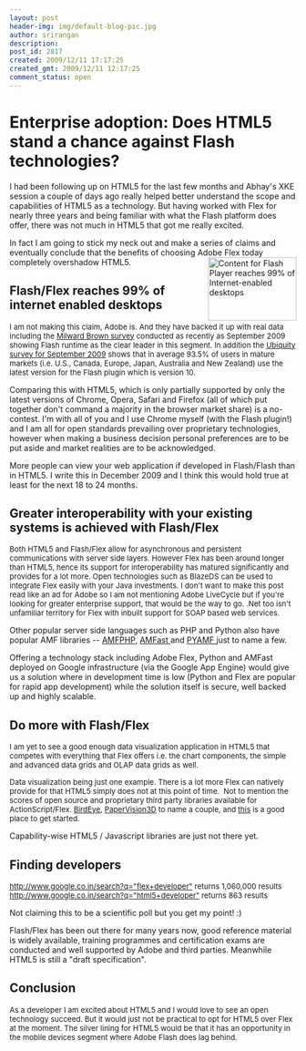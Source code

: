 ```yaml
---
layout: post
header-img: img/default-blog-pic.jpg
author: srirangan
description: 
post_id: 2817
created: 2009/12/11 17:17:25
created_gmt: 2009/12/11 12:17:25
comment_status: open
---
```


# Enterprise adoption: Does HTML5 stand a chance against Flash technologies?

<p>I had been following up on HTML5 for the last few months and Abhay's XKE session a couple of days ago really helped better understand the scope and capabilities of HTML5 as a technology. But having worked with Flex for nearly three years and being familiar with what the Flash platform does offer, there was not much in HTML5 that got me really excited.</p>
<p>In fact I am going to stick my neck out and make a series of claims and eventually conclude that the benefits of choosing Adobe Flex today completely overshadow HTML5.<!--more--> <a href="http://xebee.xebia.in/wp-content/uploads/2009/12/stats_432x309.gif"><img style="float: right; border: 0px initial initial;" title="Content for Flash Player reaches 99% of Internet-enabled desktops" src="http://xebee.xebia.in/wp-content/uploads/2009/12/stats_432x309.gif" alt="Content for Flash Player reaches 99% of Internet-enabled desktops" width="155" height="111" /></a>
<h2>Flash/Flex reaches 99% of internet enabled desktops</h2>
<span style="font-weight: normal; font-size: 13px;">I am not making this claim, Adobe is. And they have backed it up with real data including the <a href="http://www.adobe.com/products/player_census/flashplayer/">Milward Brown survey</a> conducted as recently as September 2009 showing Flash runtime as the clear leader in this segment. In addition the <a href="http://www.adobe.com/products/player_census/flashplayer/version_penetration.html">Ubiquity survey for September 2009</a> shows that in average 93.5% of users in mature markets (i.e. U.S., Canada, Europe, Japan, Australia and New Zealand) use the latest version for the Flash plugin which is version 10.</span></p>
<p>Comparing this with HTML5, which is only partially supported by only the latest versions of Chrome, Opera, Safari and Firefox (all of which put together don't command a majority in the browser market share) is a no-contest. I'm with all of you and I use Chrome myself (with the Flash plugin!) and I am all for open standards prevailing over proprietary technologies, however when making a business decision personal preferences are to be put aside and market realities are to be acknowledged.</p>
<p>More people can view your web application if developed in Flash/Flash than in HTML5. I write this in December 2009 and I think this would hold true at least for the next 18 to 24 months.
<h2>Greater interoperability with your existing systems is achieved with Flash/Flex</h2>
<span style="font-weight: normal; font-size: 13px;">Both HTML5 and Flash/Flex allow for asynchronous and persistent communications with server side layers. However Flex has been around longer than HTML5, hence its support for interoperability has matured significantly and provides for a lot more. Open technologies such as BlazeDS can be used to integrate Flex easily with your Java investments. I don't want to make this post read like an ad for Adobe so I am not mentioning Adobe LiveCycle but if you're looking for greater enterprise support, that would be the way to go. .Net too isn't unfamiliar territory for Flex with inbuilt support for SOAP based web services.</span></p>
<p>Other popular server side languages such as PHP and Python also have popular AMF libraries -- <a href="http://www.amfphp.org/">AMFPHP</a>, <a href="http://code.google.com/p/amfast/">AMFast </a>and <a href="http://pyamf.org/">PYAMF </a>just to name a few.</p>
<p>Offering a technology stack including Adobe Flex, Python and AMFast deployed on Google infrastructure (via the Google App Engine) would give us a solution where in development time is low (Python and Flex are popular for rapid app development) while the solution itself is secure, well backed up and highly scalable.
<h2>Do more with Flash/Flex</h2>
<span style="font-weight: normal; font-size: 13px;">I am yet to see a good enough data visualization application in HTML5 that competes with everything that Flex offers i.e. the chart components, the simple and advanced data grids and OLAP data grids as well. </span></p>
<p><span style="font-weight: normal; font-size: 13px;">Data visualization being just one example. There is a lot more Flex can natively provide for that HTML5 simply does not at this point of time.  Not to mention the scores of open source and proprietary third party libraries available for ActionScript/Flex. <a href="http://birdeye.googlecode.com/svn/branches/ng/examples/demo/BirdEyeExplorer.html">BirdEye</a>, <a href="http://blog.papervision3d.org/category/demos/">PaperVision3D</a> to name a couple, and <a href="http://code.google.com/search/#q=flex">this</a> is a good place to get started.</span></p>
<p>Capability-wise HTML5 / Javascript libraries are just not there yet.
<h2>Finding developers</h2>
<span style="font-weight: normal; font-size: 13px;"><a href="http://www.google.co.in/search?q=%22flex+developer%22">http://www.google.co.in/search?q="flex+developer"</a> returns 1,060,000 results
<a href="http://www.google.co.in/search?q=%22html5+developer%22">http://www.google.co.in/search?q="html5+developer"</a> returns 863 results</span></p>
<p>Not claiming this to be a scientific poll but you get my point! :)</p>
<p>Flash/Flex has been out there for many years now, good reference material is widely available, training programmes and certification exams are conducted and well supported by Adobe and third parties. Meanwhile HTML5 is still a "draft specification".
<h2><strong>Conclusion</strong></h2>
<strong><span style="font-weight: normal; font-size: 13px;">As a developer I am excited about HTML5 and I would love to see an open technology succeed. But it would just not be practical to opt for HTML5 over Flex at the moment. The silver lining for HTML5 would be that it has an opportunity in the mobile devices segment where Adobe Flash does lag behind.</span></strong></p>